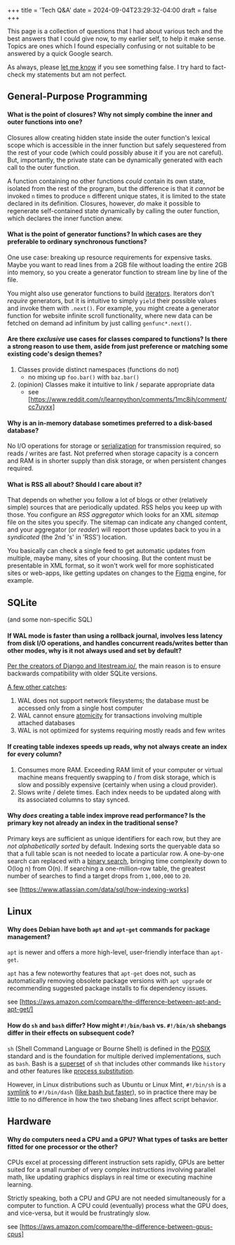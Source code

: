 +++
title = 'Tech Q&A'
date = 2024-09-04T23:29:32-04:00
draft = false
+++

This page is a collection of questions that I had about various tech and the best answers that I could give now, to my earlier self, to help it make sense. Topics are ones which I found especially confusing or not suitable to be answered by a quick Google search.

As always, please [let me know](mailto:jxl1729@miami.edu) if you see something false. I try hard to fact-check my statements but am not perfect.

## General-Purpose Programming

#### What is the point of closures? Why not simply combine the inner and outer functions into one?

Closures allow creating hidden state inside the outer function's lexical scope which is accessible in the inner function but safely sequestered from the rest of your code (which could possibly abuse it if you are not careful). But, importantly, the private state can be dynamically generated with each call to the outer function.

A function containing no other functions _could_ contain its own state, isolated from the rest of the program, but the difference is that it _cannot_ be invoked `n` times to produce `n` different unique states, it is limited to the state declared in its definition. Closures, however, _do_ make it possible to regenerate self-contained state dynamically by calling the outer function, which declares the inner function anew.

#### What is the point of generator functions? In which cases are they preferable to ordinary synchronous functions?

One use case: breaking up resource requirements for expensive tasks. Maybe you want to read lines from a 2GB file without loading the entire 2GB into memory, so you create a generator function to stream line by line of the file.

You might also use generator functions to build [iterators](https://en.wikipedia.org/wiki/Iterator). Iterators don't _require_ generators, but it is intuitive to simply `yield` their possible values and invoke them with `.next()`. For example, you might create a generator function for website infinite scroll functionality, where new data can be fetched on demand ad infinitum by just calling `genfunc*.next()`.

#### Are there _exclusive_ use cases for classes compared to functions? Is there a strong reason to use them, aside from just preference or matching some existing code's design themes?

1. Classes provide distinct namespaces (functions do not)
    - no mixing up `foo.bar()` with `baz.bar()`
2. (opinion) Classes make it intuitive to link / separate appropriate data
    - see [https://www.reddit.com/r/learnpython/comments/1mc8ih/comment/cc7uyxx]

#### Why is an in-memory database sometimes preferred to a disk-based database?

No I/O operations for storage or [serialization](https://en.wikipedia.org/wiki/Serialization) for transmission required, so reads / writes are fast.
Not preferred when storage capacity is a concern and RAM is in shorter supply than disk storage, or when persistent changes required.

#### What is RSS all about? Should I care about it?

That depends on whether you follow a lot of blogs or other (relatively simple) sources that are periodically updated. RSS helps you keep up with those. You configure an _RSS aggregator_ which looks for an XML _sitemap_ file on the sites you specify. The sitemap can indicate any changed content, and your aggregator (or _reader_) will report those updates back to you in a _syndicated_ (the 2nd 's' in 'RSS') location.

You basically can check a single feed to get automatic updates from multiple, maybe many, sites of your choosing. But the content must be presentable in XML format, so it won't work well for more sophisticated sites or web-apps, like getting updates on changes to the [Figma](https://www.figma.com/) engine, for example.

## SQLite

(and some non-specific SQL)

#### If WAL mode is faster than using a rollback journal, involves less latency from disk I/O operations, and handles concurrent reads/writes better than other modes, why is it not always used and set by default?

[Per the creators of Django and litestream.io/](https://www.reddit.com/r/sqlite/comments/wll1nu/comment/ijx15md/?utm_source=share&utm_medium=web3x&utm_name=web3xcss&utm_term=1&utm_content=share_button), the main reason is to ensure backwards compatibility with older SQLite versions.

[A few other catches](https://sqlite.org/wal.html):

1. WAL does not support network filesystems; the database must be accessed only from a single host computer
2. WAL cannot ensure [atomicity](<https://en.wikipedia.org/wiki/Atomicity_(database_systems)>) for transactions involving multiple attached databases
3. WAL is not optimized for systems requiring mostly reads and few writes

#### If creating table indexes speeds up reads, why not always create an index for every column?

1. Consumes more RAM. Exceeding RAM limit of your computer or virtual machine means frequently swapping to / from disk storage, which is slow and possibly expensive (certainly when using a cloud provider).
2. Slows write / delete times. Each index needs to be updated along with its associated columns to stay synced.

#### Why _does_ creating a table index improve read performance? Is the primary key not already an index in the traditional sense?

Primary keys are sufficient as unique identifiers for each row, but they are _not alphabetically sorted_ by default. Indexing sorts the queryable data so that a full table scan is not needed to locate a particular row. A one-by-one search can replaced with a [binary search](https://en.wikipedia.org/wiki/Binary_search), bringing time complexity down to O(log n) from O(n). If searching a one-million-row table, the greatest number of searches to find a target drops from `1,000,000` to `20`.

see [https://www.atlassian.com/data/sql/how-indexing-works]

## Linux

#### Why does Debian have both `apt` and `apt-get` commands for package management?

`apt` is newer and offers a more high-level, user-friendly interface than `apt-get`.

`apt` has a few noteworthy features that `apt-get` does not, such as automatically removing obsolete package versions with `apt upgrade` or recommending suggested package installs to fix dependency issues.

see [https://aws.amazon.com/compare/the-difference-between-apt-and-apt-get/]

#### How do `sh` and `bash` differ? How might `#!/bin/bash` vs. `#!/bin/sh` shebangs differ in their effects on subsequent code?

`sh` (Shell Command Language or Bourne Shell) is defined in the [POSIX](https://stackoverflow.com/a/1780614) standard and is the foundation for multiple derived implementations, such as `bash`. Bash is a [superset](https://www.hackterms.com/superset) of `sh` that includes other commands like `history` and other features like [process substitution](https://www.linkedin.com/pulse/difference-between-sh-bash-linux-alok-mishra-soogc/#:~:text=Process%20Substitution).

However, in Linux distributions such as Ubuntu or Linux Mint, `#!/bin/sh` is a [symlink](https://www.hackterms.com/symlink) to `#!/bin/dash` ([like bash but faster](https://lwn.net/Articles/343924/#:~:text=The%20major,dash)), so in practice there may be little to no difference in how the two shebang lines affect script behavior.

## Hardware

#### Why do computers need a CPU and a GPU? What types of tasks are better fitted for one processor or the other?

CPUs excel at processing different instruction sets rapidly, GPUs are better suited for a small number of very complex instructions involving parallel math, like updating graphics displays in real time or executing machine learning.

Strictly speaking, both a CPU and GPU are not needed simultaneously for a computer to function. A CPU could (eventually) process what the GPU does, and vice-versa, but it would be frustratingly slow.

see [https://aws.amazon.com/compare/the-difference-between-gpus-cpus]
